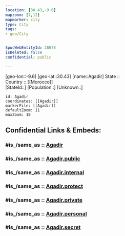 ```yaml
---
location: [30.43,-9.6] 
mapzoom: [7,12] 
mapmarker: city 
type: City
tags:
- geo/City


SpocWebEntityId: 28678
isDeleted: false
confidential: public

---
```

[geo-lon::-9.6] 
[geo-lat::30.43] 
[name::Agadir] 
State ::  
Country :: [[Morocco]]  
[StateId::] 
[Population::] 
[Unknown::] 


```leaflet
id: Agadir
coordinates: [[Agadir]] 
markerFile: [[Agadir]] 
defaultZoom: 11 
maxZoom: 18
```


## Confidential Links & Embeds: 

### #is_/same_as :: [Agadir](/_Standards/Earth/Continent/Africa/Africa~North/Morocco/Regions~Morocco/Souss-Massa-Draâ/City/Agadir.md) 

### #is_/same_as :: [Agadir.public](/_public/Earth/Continent/Africa/Africa~North/Morocco/Regions~Morocco/Souss-Massa-Draâ/City/Agadir.public.md) 

### #is_/same_as :: [Agadir.internal](/_internal/Earth/Continent/Africa/Africa~North/Morocco/Regions~Morocco/Souss-Massa-Draâ/City/Agadir.internal.md) 

### #is_/same_as :: [Agadir.protect](/_protect/Earth/Continent/Africa/Africa~North/Morocco/Regions~Morocco/Souss-Massa-Draâ/City/Agadir.protect.md) 

### #is_/same_as :: [Agadir.private](/_private/Earth/Continent/Africa/Africa~North/Morocco/Regions~Morocco/Souss-Massa-Draâ/City/Agadir.private.md) 

### #is_/same_as :: [Agadir.personal](/_personal/Earth/Continent/Africa/Africa~North/Morocco/Regions~Morocco/Souss-Massa-Draâ/City/Agadir.personal.md) 

### #is_/same_as :: [Agadir.secret](/_secret/Earth/Continent/Africa/Africa~North/Morocco/Regions~Morocco/Souss-Massa-Draâ/City/Agadir.secret.md)

